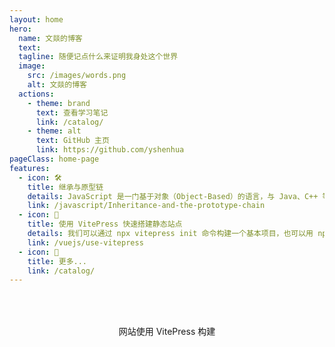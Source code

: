 ```yaml
---
layout: home
hero:
  name: 文燚的博客
  text:
  tagline: 随便记点什么来证明我身处这个世界
  image:
    src: /images/words.png
    alt: 文燚的博客
  actions:
    - theme: brand
      text: 查看学习笔记
      link: /catalog/
    - theme: alt
      text: GitHub 主页
      link: https://github.com/yshenhua
pageClass: home-page
features:
  - icon: 🛠️
    title: 继承与原型链
    details: JavaScript 是一门基于对象（Object-Based）的语言，与 Java、C++ 等面向对象（Object-Oriented）的语言不同，它本身没有提供类（class）的实现。那么，它是怎么实现继承的呢...
    link: /javascript/Inheritance-and-the-prototype-chain
  - icon: 🚀
    title: 使用 VitePress 快速搭建静态站点
    details: 我们可以通过 npx vitepress init 命令构建一个基本项目，也可以用 npm i vitepress -D 将 vitepress 安装到现有项目中。安装完成后，通过 npx vitepress dev 命令可以启动本地开发服务器。同...
    link: /vuejs/use-vitepress
  - icon: 📝
    title: 更多...
    link: /catalog/
---
```


<footer style="text-align: center; margin-top: 64px;">
  <span style="font-size: 14px; color: var(--vp-c-text-2); padding: 24px;">网站使用 VitePress 构建</span>
</footer>
